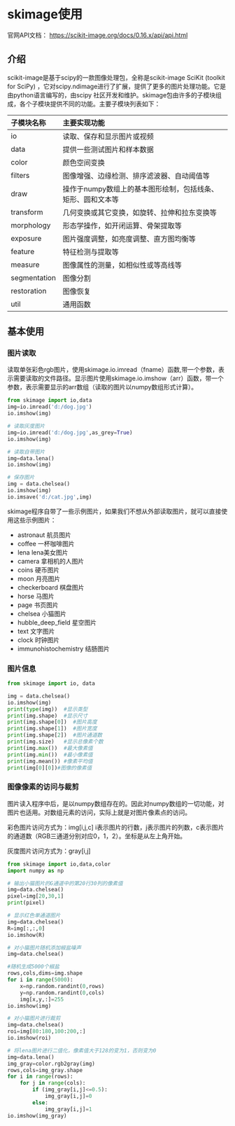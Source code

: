 # skimage使用

官网API文档： <https://scikit-image.org/docs/0.16.x/api/api.html>

## 介绍

scikit-image是基于scipy的一款图像处理包，全称是scikit-image SciKit (toolkit for SciPy) ，它对scipy.ndimage进行了扩展，提供了更多的图片处理功能。它是由python语言编写的，由scipy 社区开发和维护。skimage包由许多的子模块组成，各个子模块提供不同的功能。主要子模块列表如下：

| 子模块名称   | 主要实现功能                                                |
| :----------- | :---------------------------------------------------------- |
| io           | 读取、保存和显示图片或视频                                  |
| data         | 提供一些测试图片和样本数据                                  |
| color        | 颜色空间变换                                                |
| filters      | 图像增强、边缘检测、排序滤波器、自动阈值等                  |
| draw         | 操作于numpy数组上的基本图形绘制，包括线条、矩形、圆和文本等 |
| transform    | 几何变换或其它变换，如旋转、拉伸和拉东变换等                |
| morphology   | 形态学操作，如开闭运算、骨架提取等                          |
| exposure     | 图片强度调整，如亮度调整、直方图均衡等                      |
| feature      | 特征检测与提取等                                            |
| measure      | 图像属性的测量，如相似性或等高线等                          |
| segmentation | 图像分割                                                    |
| restoration  | 图像恢复                                                    |
| util         | 通用函数                                                    |

## 基本使用

### 图片读取

读取单张彩色rgb图片，使用skimage.io.imread（fname）函数,带一个参数，表示需要读取的文件路径。显示图片使用skimage.io.imshow（arr）函数，带一个参数，表示需要显示的arr数组（读取的图片以numpy数组形式计算）。

```python
from skimage import io,data
img=io.imread('d:/dog.jpg')
io.imshow(img)

# 读取灰度图片
img=io.imread('d:/dog.jpg',as_grey=True)
io.imshow(img)

# 读取自带图片
img=data.lena()
io.imshow(img)

# 保存图片
img = data.chelsea()
io.imshow(img)
io.imsave('d:/cat.jpg',img)
```

skimage程序自带了一些示例图片，如果我们不想从外部读取图片，就可以直接使用这些示例图片：

- astronaut 航员图片
- coffee 一杯咖啡图片
- lena lena美女图片
- camera 拿相机的人图片
- coins 硬币图片  
- moon 月亮图片
- checkerboard 棋盘图片
- horse 马图片
- page 书页图片
- chelsea   小猫图片
- hubble_deep_field 星空图片
- text 文字图片
- clock 时钟图片 
- immunohistochemistry 结肠图片

### 图片信息

```python
from skimage import io, data

img = data.chelsea()
io.imshow(img)
print(type(img))  #显示类型
print(img.shape)  #显示尺寸
print(img.shape[0])  #图片高度
print(img.shape[1])  #图片宽度
print(img.shape[2])  #图片通道数
print(img.size)   #显示总像素个数
print(img.max())  #最大像素值
print(img.min())  #最小像素值
print(img.mean()) #像素平均值
print(img[0][0])#图像的像素值
```

### 图像像素的访问与裁剪

图片读入程序中后，是以numpy数组存在的。因此对numpy数组的一切功能，对图片也适用。对数组元素的访问，实际上就是对图片像素点的访问。

彩色图片访问方式为：img[i,j,c]
i表示图片的行数，j表示图片的列数，c表示图片的通道数（RGB三通道分别对应0，1，2）。坐标是从左上角开始。

灰度图片访问方式为：gray[i,j]

```python
from skimage import io,data,color
import numpy as np

# 输出小猫图片的G通道中的第20行30列的像素值
img=data.chelsea()
pixel=img[20,30,1]
print(pixel)

# 显示红色单通道图片
img=data.chelsea()
R=img[:,:,0]
io.imshow(R)

# 对小猫图片随机添加椒盐噪声
img=data.chelsea()

#随机生成5000个椒盐
rows,cols,dims=img.shape
for i in range(5000):
    x=np.random.randint(0,rows)
    y=np.random.randint(0,cols)
    img[x,y,:]=255
io.imshow(img)

# 对小猫图片进行裁剪
img=data.chelsea()
roi=img[80:180,100:200,:]
io.imshow(roi)

# 将lena图片进行二值化，像素值大于128的变为1，否则变为0
img=data.lena()
img_gray=color.rgb2gray(img)
rows,cols=img_gray.shape
for i in range(rows):
    for j in range(cols):
        if (img_gray[i,j]<=0.5):
            img_gray[i,j]=0
        else:
            img_gray[i,j]=1
io.imshow(img_gray)
```